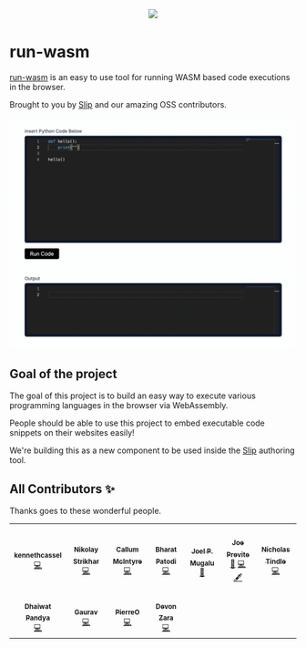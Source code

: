 <p align="center">
<a href="https://www.runwasm.com">
<img src="https://user-images.githubusercontent.com/22961671/135009624-47470419-7e17-47b5-99ed-0f15b8123dd0.png" width=600 />
  </a>
</p>

# run-wasm

[run-wasm](https://www.runwasm.com) is an easy to use tool for running WASM based code executions in the browser.

Brought to you by [Slip](https://www.slip.so) and our amazing OSS contributors.

<p align="center">
<img src="./assets/demo.gif" width=600 />
</p>

## Goal of the project

The goal of this project is to build an easy way to execute various programming languages in the browser via WebAssembly.

People should be able to use this project to embed executable code snippets on their websites easily!

We're building this as a new component to be used inside the [Slip](https://www.slip.so) authoring tool.

## All Contributors ✨

Thanks goes to these wonderful people.

<!-- ALL-CONTRIBUTORS-LIST:START - Do not remove or modify this section -->
<!-- prettier-ignore-start -->
<!-- markdownlint-disable -->
<table>
  <tr>
    <td align="center"><a href="https://www.slip.so/"><img src="https://avatars.githubusercontent.com/u/22961671?v=4?s=100" width="100px;" alt=""/><br /><sub><b>kennethcassel</b></sub></a><br /><a href="https://github.com/slipHQ/run-wasm/commits?author=kennethcassel" title="Code">💻</a></td>
    <td align="center"><a href="https://github.com/nikolaystrikhar"><img src="https://avatars.githubusercontent.com/u/4025589?v=4?s=100" width="100px;" alt=""/><br /><sub><b>Nikolay Strikhar</b></sub></a><br /><a href="https://github.com/slipHQ/run-wasm/commits?author=nikolaystrikhar" title="Code">💻</a></td>
    <td align="center"><a href="https://github.com/mcintyre94"><img src="https://avatars.githubusercontent.com/u/1711350?v=4?s=100" width="100px;" alt=""/><br /><sub><b>Callum McIntyre</b></sub></a><br /><a href="https://github.com/slipHQ/run-wasm/commits?author=mcintyre94" title="Code">💻</a></td>
    <td align="center"><a href="https://github.com/bharat-patodi"><img src="https://avatars.githubusercontent.com/u/16771172?v=4?s=100" width="100px;" alt=""/><br /><sub><b>Bharat Patodi</b></sub></a><br /><a href="https://github.com/slipHQ/run-wasm/commits?author=bharat-patodi" title="Code">💻</a></td>
    <td align="center"><a href="https://codingknite.com/"><img src="https://avatars.githubusercontent.com/u/70036189?v=4?s=100" width="100px;" alt=""/><br /><sub><b>Joel P. Mugalu</b></sub></a><br /><a href="https://github.com/slipHQ/run-wasm/commits?author=codingknite" title="Documentation">📖</a></td>
    <td align="center"><a href="https://vimforvscode.com"><img src="https://avatars.githubusercontent.com/u/3806031?v=4?s=100" width="100px;" alt=""/><br /><sub><b>Joe Previte</b></sub></a><br /><a href="https://github.com/slipHQ/run-wasm/commits?author=jsjoeio" title="Documentation">📖</a> <a href="https://github.com/slipHQ/run-wasm/commits?author=jsjoeio" title="Code">💻</a> <a href="#content-jsjoeio" title="Content">🖋</a></td>
    <td align="center"><a href="https://github.com/ntindle"><img src="https://avatars.githubusercontent.com/u/8845353?v=4?s=100" width="100px;" alt=""/><br /><sub><b>Nicholas Tindle</b></sub></a><br /><a href="https://github.com/slipHQ/run-wasm/commits?author=ntindle" title="Code">💻</a></td>
  </tr>
  <tr>
    <td align="center"><a href="http://dhaiwat.com"><img src="https://avatars.githubusercontent.com/u/39617427?v=4?s=100" width="100px;" alt=""/><br /><sub><b>Dhaiwat Pandya</b></sub></a><br /><a href="https://github.com/slipHQ/run-wasm/commits?author=Dhaiwat10" title="Code">💻</a></td>
    <td align="center"><a href="https://github.com/allstargaurav"><img src="https://avatars.githubusercontent.com/u/24932097?v=4?s=100" width="100px;" alt=""/><br /><sub><b>Gaurav</b></sub></a><br /><a href="https://github.com/slipHQ/run-wasm/commits?author=allstargaurav" title="Code">💻</a></td>
    <td align="center"><a href="http://pierreouannes.com"><img src="https://avatars.githubusercontent.com/u/28691487?v=4?s=100" width="100px;" alt=""/><br /><sub><b>PierreO</b></sub></a><br /><a href="https://github.com/slipHQ/run-wasm/commits?author=pouannes" title="Code">💻</a></td>
    <td align="center"><a href="https://github.com/devonzara"><img src="https://avatars.githubusercontent.com/u/1634972?v=4?s=100" width="100px;" alt=""/><br /><sub><b>Devon Zara</b></sub></a><br /><a href="https://github.com/slipHQ/run-wasm/commits?author=devonzara" title="Code">💻</a></td>
  </tr>
</table>

<!-- markdownlint-restore -->
<!-- prettier-ignore-end -->

<!-- ALL-CONTRIBUTORS-LIST:END -->
